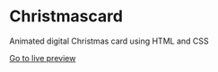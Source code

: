 # Christmascard
Animated digital Christmas card using HTML and CSS

[Go to live preview](https://jozzzz128.com/proyectos/christmascard/)
